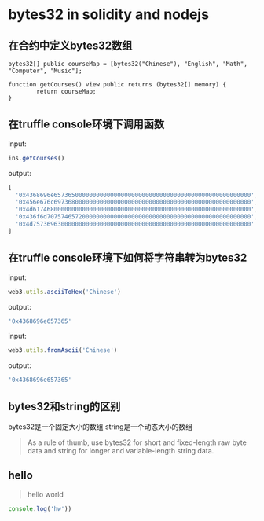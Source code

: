 # bytes32 in solidity and nodejs

## 在合约中定义bytes32数组

```solidity
bytes32[] public courseMap = [bytes32("Chinese"), "English", "Math", "Computer", "Music"];

function getCourses() view public returns (bytes32[] memory) {
        return courseMap;
}
```

## 在truffle console环境下调用函数

input:

```js
ins.getCourses()
```

output:

```js
[
  '0x4368696e65736500000000000000000000000000000000000000000000000000',
  '0x456e676c69736800000000000000000000000000000000000000000000000000',
  '0x4d61746800000000000000000000000000000000000000000000000000000000',
  '0x436f6d7075746572000000000000000000000000000000000000000000000000',
  '0x4d75736963000000000000000000000000000000000000000000000000000000'
]
```

## 在truffle console环境下如何将字符串转为bytes32

input:

```js
web3.utils.asciiToHex('Chinese')
```

output:

```js
'0x4368696e657365'
```

input:

```js
web3.utils.fromAscii('Chinese')
```

output:

```js
'0x4368696e657365'
```

## bytes32和string的区别

bytes32是一个固定大小的数组
string是一个动态大小的数组

> As a rule of thumb, use bytes32 for short and fixed-length raw byte data and string for longer and variable-length string data.

## hello

> hello world

```js
console.log('hw'))
```
